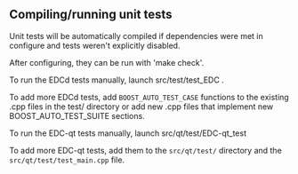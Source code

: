 Compiling/running unit tests
------------------------------------

Unit tests will be automatically compiled if dependencies were met in configure
and tests weren't explicitly disabled.

After configuring, they can be run with 'make check'.

To run the EDCd tests manually, launch src/test/test_EDC .

To add more EDCd tests, add `BOOST_AUTO_TEST_CASE` functions to the existing
.cpp files in the test/ directory or add new .cpp files that
implement new BOOST_AUTO_TEST_SUITE sections.

To run the EDC-qt tests manually, launch src/qt/test/EDC-qt_test

To add more EDC-qt tests, add them to the `src/qt/test/` directory and
the `src/qt/test/test_main.cpp` file.
